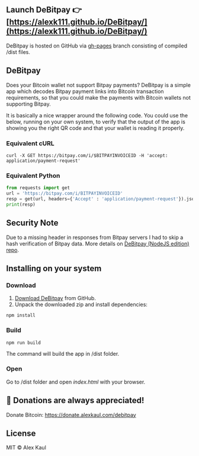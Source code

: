 ## Launch DeBitpay 👉 [https://alexk111.github.io/DeBitpay/](https://alexk111.github.io/DeBitpay/)

DeBitpay is hosted on GitHub via [gh-pages](https://github.com/alexk111/DeBitpay/tree/gh-pages) branch consisting of compiled /dist files.

## DeBitpay

Does your Bitcoin wallet not support Bitpay payments? DeBitpay is a simple app which decodes Bitpay payment links into Bitcoin transaction requirements, so that you could make the payments with Bitcoin wallets not supporting Bitpay.

It is basically a nice wrapper around the following code. You could use the below, running on your own system, to verify that the output of the app is showing you the right QR code and that your wallet is reading it properly.

### Equivalent cURL
```curl -X GET https://bitpay.com/i/$BITPAYINVOICEID -H 'accept: application/payment-request'```
### Equivalent Python
```python
from requests import get
url = 'https://bitpay.com/i/BITPAYINVOICEID'
resp = get(url, headers={'Accept' : 'application/payment-request'}).json()
print(resp)
```

## Security Note

Due to a missing header in responses from Bitpay servers I had to skip a hash verification of Bitpay data. More details on [DeBitpay (NodeJS edition) repo](https://github.com/alexk111/DeBitpay-nodejs).

## Installing on your system

### Download

1. [Download DeBitpay](https://github.com/alexk111/DeBitpay/archive/master.zip) from GitHub.
2. Unpack the downloaded zip and install dependencies:

```
npm install
```

### Build

```
npm run build
```

The command will build the app in /dist folder.

### Open

Go to /dist folder and open *index.html* with your browser.

## 💝 Donations are always appreciated!

Donate Bitcoin: https://donate.alexkaul.com/debitpay

## License

MIT © Alex Kaul



